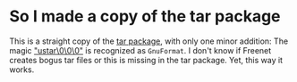 
# So I made a copy of the tar package

This is a straight copy of the [tar package][1], with only one
minor addition: The magic ["ustar\0\0\0"][2] is recognized as
`GnuFormat`. I don't know if Freenet creates bogus tar files or
this is missing in the tar package. Yet, this way it works.

[1]: http://hackage.haskell.org/package/tar
[2]: https://github.com/waldheinz/ads/blob/master/src/Codec/Archive/Tar/Read.hs#L141
